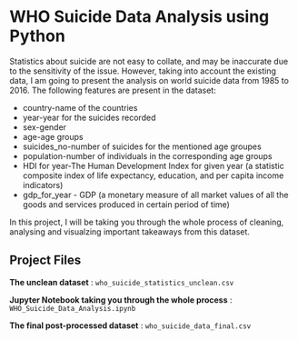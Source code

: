 # WHO Suicide Data Analysis using Python


Statistics about suicide are not easy to collate, and may be inaccurate due to the sensitivity of the issue. However, taking into account the existing data, I am going to present the analysis on world suicide data from 1985 to 2016. The following features are present in the dataset:

- country-name of the countries
- year-year for the suicides recorded
- sex-gender
- age-age groups
- suicides_no-number of suicides for the mentioned age groupes
- population-number of individuals in the corresponding age groups
- HDI for year-The Human Development Index for given year (a statistic composite index of life expectancy, education, and per capita income indicators)
- gdp_for_year - GDP (a monetary measure of all market values of all the goods and services produced in certain period of time)

In this project, I will be taking you through the whole process of cleaning, analysing and visualzing important takeaways from this dataset.

## Project Files

**The unclean dataset** : `who_suicide_statistics_unclean.csv`

**Jupyter Notebook taking you through the whole process** : `WHO_Suicide_Data_Analysis.ipynb`

**The final post-processed dataset** : `who_suicide_data_final.csv`

